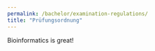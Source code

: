 ```yaml
---
permalink: /bachelor/examination-regulations/
title: "Prüfungsordnung"
---
```


Bioinformatics is great!